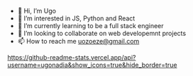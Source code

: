 - 👋 Hi, I’m Ugo
- 👀 I’m interested in JS, Python and React
- 🌱 I’m currently learning to be a full stack engineer 
- 💞️ I’m looking to collaborate on web developemnt projects
- 📫 How to reach me uozoeze@gmail.com


https://github-readme-stats.vercel.app/api?username=ugonadia&show_icons=true&hide_border=true
<!---
Ugonadia/Ugonadia is a ✨ special ✨ repository because its `README.md` (this file) appears on your GitHub profile.
You can click the Preview link to take a look at your changes.
--->
